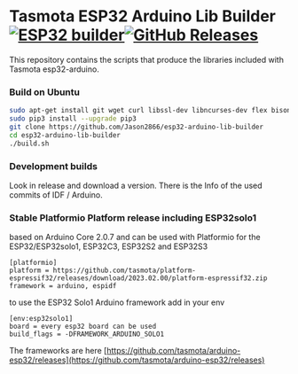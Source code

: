 # Tasmota ESP32 Arduino Lib Builder [![ESP32 builder](https://github.com/Jason2866/esp32-arduino-lib-builder/actions/workflows/push.yml/badge.svg)](https://github.com/Jason2866/esp32-arduino-lib-builder/actions/workflows/push.yml)[![GitHub Releases](https://img.shields.io/github/downloads/Jason2866/esp32-arduino-lib-builder/total?label=downloads)](https://github.com/Jason2866/esp32-arduino-lib-builder/releases/latest)

This repository contains the scripts that produce the libraries included with Tasmota esp32-arduino.

### Build on Ubuntu
```bash
sudo apt-get install git wget curl libssl-dev libncurses-dev flex bison gperf python3 python3-pip python3-setuptools python3-serial python3-click python3-cryptography python3-future python3-pyparsing python3-pyelftools cmake ninja-build ccache jq p7zip-full
sudo pip3 install --upgrade pip3
git clone https://github.com/Jason2866/esp32-arduino-lib-builder
cd esp32-arduino-lib-builder
./build.sh
```
### Development builds
Look in release and download a version. There is the Info of the used commits of IDF / Arduino.

### Stable Platformio Platform release including ESP32solo1
based on Arduino Core 2.0.7 and can be used with Platformio for the ESP32/ESP32solo1, ESP32C3, ESP32S2 and ESP32S3
```                  
[platformio]
platform = https://github.com/tasmota/platform-espressif32/releases/download/2023.02.00/platform-espressif32.zip
framework = arduino, espidf
```
to use the ESP32 Solo1 Arduino framework add in your env
```
[env:esp32solo1]
board = every esp32 board can be used
build_flags = -DFRAMEWORK_ARDUINO_SOLO1
```
The frameworks are here [https://github.com/tasmota/arduino-esp32/releases](https://github.com/tasmota/arduino-esp32/releases)

